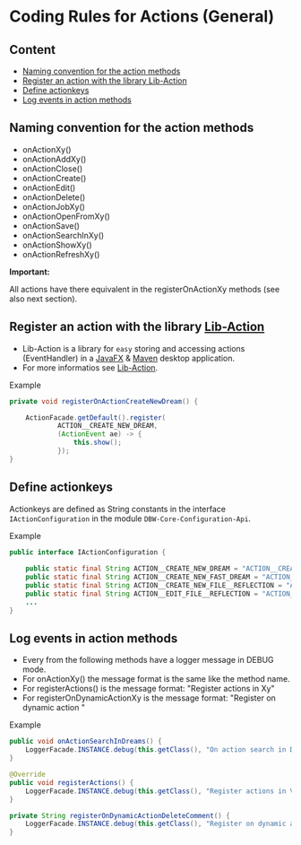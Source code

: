 Coding Rules for Actions (General)
===



Content
---

* [Naming convention for the action methods](#NamingConvention)
* [Register an action with the library Lib-Action](#RegisterAnAction)
* [Define actionkeys](#DefineActionKeys)
* [Log events in action methods](#LogEventsInActions)



[//]: # (Content)
Naming convention for the action methods<a name="NamingConvention" />
---

* onActionXy()
* onActionAddXy()
* onActionClose()
* onActionCreate()
* onActionEdit()
* onActionDelete()
* onActionJobXy()
* onActionOpenFromXy()
* onActionSave()
* onActionSearchInXy()
* onActionShowXy()
* onActionRefreshXy()

**Important:**

All actions have there equivalent in the registerOnActionXy methods (see also next section).



Register an action with the library [Lib-Action]<a name="RegisterAnAction" />
---

* Lib-Action is a library for `easy` storing and accessing actions (EventHandler<ActionEvent>) in a [JavaFX] & [Maven] desktop application.
* For more informatios see [Lib-Action].


Example
```java
private void registerOnActionCreateNewDream() {

    ActionFacade.getDefault().register(
            ACTION__CREATE_NEW_DREAM,
            (ActionEvent ae) -> {
                this.show();
            });
}
```



Define actionkeys<a name="DefineActionKeys" />
---

Actionkeys are defined as String constants in the interface `IActionConfiguration` in the module `DBW-Core-Configuration-Api`.


Example
```java
public interface IActionConfiguration {
    
    public static final String ACTION__CREATE_NEW_DREAM = "ACTION__CREATE_NEW_DREAM"; // NOI18N
    public static final String ACTION__CREATE_NEW_FAST_DREAM = "ACTION__CREATE_NEW_FAST_DREAM"; // NOI18N
    public static final String ACTION__CREATE_NEW_FILE__REFLECTION = "ACTION__CREATE_NEW_FILE__REFLECTION"; // NOI18N
    public static final String ACTION__EDIT_FILE__REFLECTION = "ACTION__EDIT_FILE__REFLECTION"; // NOI18N
    ...
}
```



Log events in action methods<a name="LogEventsInActions" />
---

* Every from the following methods have a logger message in DEBUG mode.
* For onActionXy() the message format is the same like the method name.
* For registerActions() is the message format: "Register actions in Xy"
* For registerOnDynamicActionXy is  the message format: "Register on dynamic action "


Example
```java
public void onActionSearchInDreams() {
    LoggerFacade.INSTANCE.debug(this.getClass(), "On action search in Dreams"); // NOI18N
}

@Override
public void registerActions() {
    LoggerFacade.INSTANCE.debug(this.getClass(), "Register actions in VotingProvider"); // NOI18N
}

private String registerOnDynamicActionDeleteComment() {
    LoggerFacade.INSTANCE.debug(this.getClass(), "Register on dynamic action delete Comment"); // NOI18N
}
```



[//]: # (Links)
[JavaFX]:http://docs.oracle.com/javase/8/javase-clienttechnologies.htm
[Lib-Action]:https://github.com/Naoghuman/lib-action
[Maven]:http://maven.apache.org/


